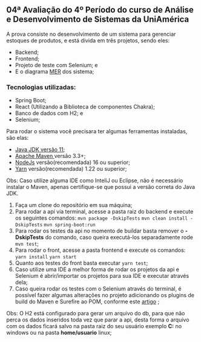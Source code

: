 ## 04ª Avaliação do 4º Período do curso de Análise e Desenvolvimento de Sistemas da UniAmérica

A prova consiste no desenvolvimento de um sistema para gerenciar estoques de produtos, e está divida em três projetos, sendo eles:
 - Backend;
 - Frontend;
 - Projeto de teste com Selenium; e
 - E o diagrama [MER](https://github.com/thainaweingartner/avaliacao4/blob/master/documenta%C3%A7%C3%A3o/MER.png) dos sistema;

### Tecnologias utilizadas:

 - Spring Boot;
 - React (Utilizando a Biblioteca de componentes Chakra);
 - Banco de dados com H2; e
 - Selenium;

Para rodar o sistema você precisara ter algumas ferramentas instaladas, são elas:

 -  [Java JDK versão 11](https://www.oracle.com/br/java/technologies/javase/jdk11-archive-downloads.html);
 -  [Apache  Maven ](https://maven.apache.org/download.cgi)  versão 3.3+;
 -  [NodeJs](https://nodejs.org/en/download/) versão(recomendada) 16 ou superior;
 -  [Yarn](https://classic.yarnpkg.com/lang/en/docs/install/#debian-stable) versão(recomendada) 1.22 ou superior; 

Obs: Caso utilize alguma IDE como InteliJ ou Eclipse, não é necessário instalar o Maven, apenas certifique-se que possui a versão correta do Java JDK.  

 1. Faça um clone do repositório em sua máquina;
 2. Para rodar a api via terminal, acesse a pasta raiz do backend e execute os seguintes comandos:
 	  `mvn package -DskipTests` 
 	  `mvn clean install -DskipTests` 
		`mvn spring-boot:run` 
 3. Para rodar os testes da api no momento de buildar basta remover o **-DskipTests** do comando, caso queira executá-los separadamente rode `mvn test`;
 4. Para rodar o front, acesse a pasta frontend e execute os comandos:
	`yarn install`
	`yarn start`
 5. Quanto aos testes do front basta executar `yarn test`;
 6.  Caso utilize uma IDE a melhor forma de rodar os projetos da api e Selenium é abrir/importar os projetos para sua IDE e executar através dela;
 7. Caso queira rodar os testes com o Selenium através do terminal, é possível fazer algumas alterações no projeto adicionando os plugins de build do Maven e Surefire ao POM, conforme este [artigo](https://medium.com/@kiranreddy365/how-to-run-selenium-tests-using-maven-through-command-line-f4f48b37aba4) ;
 
Obs: O H2 está configurado para gerar um arquivo do db, para que não perca os dados inseridos toda vez que parar a api, desta forma o arquivo com os dados ficará salvo na pasta raiz do seu usuário exemplo **C:** no windows ou na pasta **home/usuario** linux;
